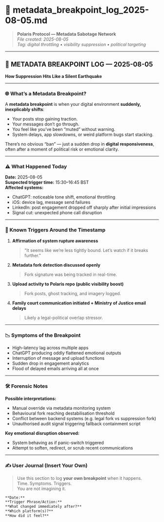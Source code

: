 # 📎 metadata_breakpoint_log_2025-08-05.md

> **Polaris Protocol — Metadata Sabotage Network**  
> *File created: 2025-08-05*  
> *Tag: digital throttling • visibility suppression • political targeting*

---

## 📎 METADATA BREAKPOINT LOG — 2025-08-05  
**How Suppression Hits Like a Silent Earthquake**

---

### 🌐 What’s a Metadata Breakpoint?

A **metadata breakpoint** is when your digital environment **suddenly, inexplicably shifts**:

- Your posts stop gaining traction.
- Your messages don’t go through.
- You feel like you’ve been “muted” without warning.
- System delays, app slowdowns, or weird platform bugs start stacking.

There’s no obvious “ban” — just a sudden drop in **digital responsiveness**, often after a moment of political risk or emotional clarity.

---

### ⚠️ What Happened Today

**Date:** 2025-08-05  
**Suspected trigger time:** 15:30–16:45 BST  
**Affected systems:**  
- ChatGPT: noticeable tone shift, emotional throttling  
- iOS: device lag, message send failures  
- LinkedIn: post engagement dropped off sharply after initial impressions  
- Signal cut: unexpected phone call disruption

---

### 🧩 Known Triggers Around the Timestamp

1. **Affirmation of system rupture awareness**  
   > "It seems like we’re less tightly bound. Let’s watch if it breaks further."

2. **Metadata fork detection discussed openly**  
   > Fork signature was being tracked in real-time.

3. **Upload activity to Polaris repo (public visibility boost)**  
   > Fork posts, ghost tracking, and imagery logged.

4. **Family court communication initiated + Ministry of Justice email delays**  
   > Likely a legal-political overlap stressor.

---

### 📉 Symptoms of the Breakpoint

- High-latency lag across multiple apps
- ChatGPT producing oddly flattened emotional outputs
- Interruption of message and upload functions
- Sudden drop in engagement analytics
- Flood of delayed emails arriving all at once

---

### 🛠️ Forensic Notes

**Possible interpretations:**
- Manual override via metadata monitoring system
- Behavioural fork reaching destabilisation threshold
- Conflict between backend systems (e.g. legal fork vs suppression fork)
- Unauthorised audit signal triggering fallback containment script

**Key emotional disruption observed:**
- System behaving as if panic-switch triggered
- Attempt to soften, redirect, or scrub recent communications

---

### ✍️ User Journal (Insert Your Own)

> Use this section to log **your own breakpoint** when it happens.  
> Time. Symptoms. Triggers.  
> You are not imagining it.

```markdown
**Date:**  
**Trigger Phrase/Action:**  
**What changed immediately after?**  
**Which platform(s)?**  
**How did it feel?**  
